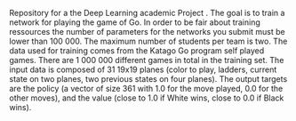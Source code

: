 Repository for a the Deep Learning academic Project . The goal is to train a network for playing the game of Go. In order to be fair about training ressources the number of parameters for the networks you submit must be lower than 100 000. The maximum number of students per team is two. The data used for training comes from the Katago Go program self played games. There are 1 000 000 different games in total in the training set. The input data is composed of 31 19x19 planes (color to play, ladders, current state on two planes, two previous states on four planes). The output targets are the policy (a vector of size 361 with 1.0 for the move played, 0.0 for the other moves), and the value (close to 1.0 if White wins, close to 0.0 if Black wins). 
